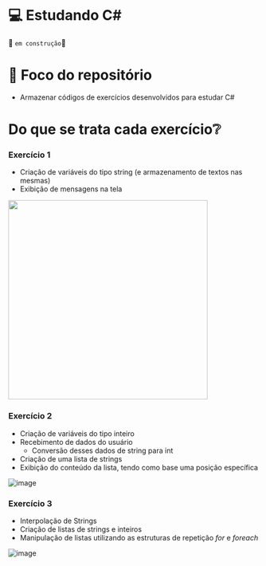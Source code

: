 # 💻 Estudando C#
🚧 `em construção`🚧

# 🧠 Foco do repositório
- Armazenar códigos de exercícios desenvolvidos para estudar C#

# Do que se trata cada exercício❔

<h3>Exercício 1</h3>

- Criação de variáveis do tipo string (e armazenamento de textos nas mesmas)
- Exibição de mensagens na tela
  
<img src="https://github.com/Maria-Faria/Csharp/assets/114308727/8154a744-fd6d-4621-b2a2-4dec8df66aca" style="width:400px">

<h3>Exercício 2</h3>

- Criação de variáveis do tipo inteiro
- Recebimento de dados do usuário
  - Conversão desses dados de string para int
- Criação de uma lista de strings
- Exibição do conteúdo da lista, tendo como base uma posição específica

![image](https://github.com/Maria-Faria/Csharp/assets/114308727/01cfb9ef-ba5f-4136-bbac-c6b489988907)

<h3>Exercício 3</h3>

- Interpolação de Strings
- Criação de listas de strings e inteiros
- Manipulação de listas utilizando as estruturas de repetição _for_ e _foreach_

![image](https://github.com/Maria-Faria/Csharp/assets/114308727/9ccd7b7e-53f0-4fbb-963a-9c3f44f42ba8)

